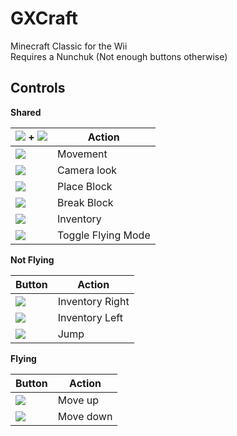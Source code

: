 GXCraft
=======

Minecraft Classic for the Wii  
Requires a Nunchuk (Not enough buttons otherwise)

Controls
--------

**Shared**

![](http://wiibrew.org/w/images/thumb/8/8d/Wiimote.svg/8px-Wiimote.svg.png) + ![](http://wiibrew.org/w/images/thumb/a/a8/Nunchuck_alternative.svg/26px-Nunchuck_alternative.svg.png)| Action
--- | ---
![](http://wiibrew.org/w/images/thumb/3/35/Wii_Remote_D-Pad.svg/30px-Wii_Remote_D-Pad.svg.png) | Movement
![](http://wiibrew.org/w/images/thumb/2/2a/NunchcukControlStick.svg/30px-NunchcukControlStick.svg.png) | Camera look
![](http://wiibrew.org/w/images/thumb/b/b8/ButtonA.svg/26px-ButtonA.svg.png) | Place Block
![](http://wiibrew.org/w/images/thumb/e/ee/Wiimote_B_button.svg/24px-Wiimote_B_button.svg.png) | Break Block
![](http://wiibrew.org/w/images/thumb/5/56/NunchukCButton.svg/24px-NunchukCButton.svg.png) | Inventory
![](http://wiibrew.org/w/images/thumb/6/64/WiimoteButton1.svg/24px-WiimoteButton1.svg.png) | Toggle Flying Mode


**Not Flying**

Button | Action
--- | ---
![](http://wiibrew.org/w/images/thumb/9/96/Buttonplus.svg/24px-Buttonplus.svg.png) | Inventory Right
![](http://wiibrew.org/w/images/thumb/5/53/Button-.svg/24px-Button-.svg.png) | Inventory Left
![](http://wiibrew.org/w/images/thumb/2/2b/NunchuckZButton.svg/24px-NunchuckZButton.svg.png) | Jump

**Flying**

Button | Action
--- | ---
![](http://wiibrew.org/w/images/thumb/9/96/Buttonplus.svg/24px-Buttonplus.svg.png) | Move up
![](http://wiibrew.org/w/images/thumb/5/53/Button-.svg/24px-Button-.svg.png) | Move down
